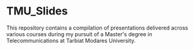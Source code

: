 # TMU_Slides
This repository contains a compilation of presentations delivered across various courses during my pursuit of a Master's degree in Telecommunications at Tarbiat Modares University.
